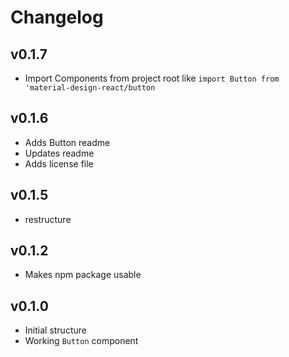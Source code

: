 # Changelog

## v0.1.7
* Import Components from project root like `import Button from 'material-design-react/button`

## v0.1.6

* Adds Button readme
* Updates readme
* Adds license file

## v0.1.5

* restructure


## v0.1.2

* Makes npm package usable


## v0.1.0

* Initial structure
* Working `Button` component
